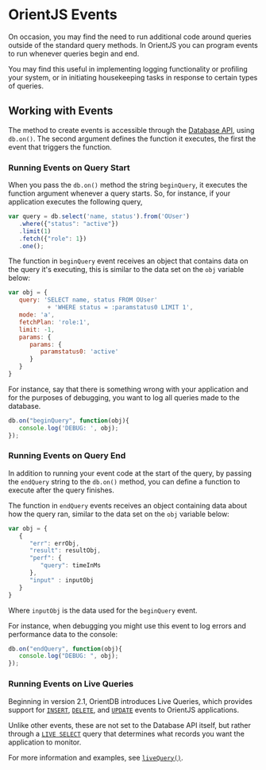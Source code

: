 
# OrientJS Events

On occasion, you may find the need to run additional code around queries outside of the standard query methods.  In OrientJS you can program events to run whenever queries begin and end.

You may find this useful in implementing logging functionality or profiling your system, or in initiating housekeeping tasks in response to certain types of queries.

## Working with Events

The method to create events is accessible through the [Database API](OrientJS-Database.md), using `db.on()`.  The second argument defines the function it executes, the first the event that triggers the function.


### Running Events on Query Start

When you pass the `db.on()` method the string `beginQuery`, it executes the function argument whenever a query starts.  So, for instance, if your application executes the following query,

```js
var query = db.select('name, status').from('OUser')
   .where({"status": "active"})
   .limit(1)
   .fetch({"role": 1})
   .one();
```

The function in `beginQuery` event receives an object that contains data on the query it's executing, this is similar to the data set on the `obj` variable below:

```js
var obj = {
   query: 'SELECT name, status FROM OUser'
           + 'WHERE status = :paramstatus0 LIMIT 1',
   mode: 'a',
   fetchPlan: 'role:1',
   limit: -1,
   params: {
      params: {
         paramstatus0: 'active'
      }
   }
}
```

For instance, say that there is something wrong with your application and for the purposes of debugging, you want to log all queries made to the database.

```js
db.on("beginQuery", function(obj){
   console.log('DEBUG: ', obj);
});
```

### Running Events on Query End

In addition to running your event code at the start of the query, by passing the `endQuery` string to the `db.on()` method, you can define a function to execute after the query finishes.

The function in `endQuery` events receives an object containing data about how the query ran, similar to the data set on the `obj` variable below:

```js
var obj = {
   {
      "err": errObj,
      "result": resultObj,
      "perf": {
         "query": timeInMs
      },
      "input" : inputObj
   }
}
```

Where `inputObj` is the data used for the `beginQuery` event.

For instance, when debugging you might use this event to log errors and performance data to the console:

```js
db.on("endQuery", function(obj){
   console.log("DEBUG: ", obj);
});
```

### Running Events on Live Queries

Beginning in version 2.1, OrientDB introduces Live Queries, which provides support for [`INSERT`](../sql/SQL-Insert.md), [`DELETE`](../sql/SQL-Delete.md), and [`UPDATE`](../sql/SQL-Update.md) events to OrientJS applications.

Unlike other events, these are not set to the Database API itself, but rather through a [`LIVE SELECT`](../sql/SQL-Live-Select.md) query that determines what records you want the application to monitor.

For more information and examples, see [`liveQuery()`](OrientJS-Query-Live-Query.md).
